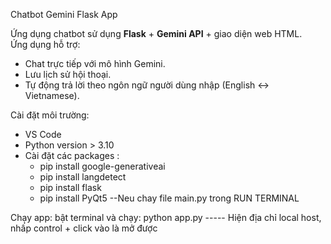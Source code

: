  Chatbot Gemini Flask App

Ứng dụng chatbot sử dụng **Flask** + **Gemini API** + giao diện web HTML.  
Ứng dụng hỗ trợ:
- Chat trực tiếp với mô hình Gemini.
- Lưu lịch sử hội thoại.
- Tự động trả lời theo ngôn ngữ người dùng nhập (English ↔ Vietnamese).


Cài đặt môi trường: 
- VS Code 
- Python version > 3.10
- Cài đặt các packages : 
  + pip install google-generativeai 
  + pip install langdetect
  + pip install flask 
  + pip install PyQt5   --Neu chay file main.py trong RUN TERMINAL
  

Chạy app: bật terminal và chạy: python app.py
----- Hiện địa chỉ local host, nhấp control + click vào là mở được 